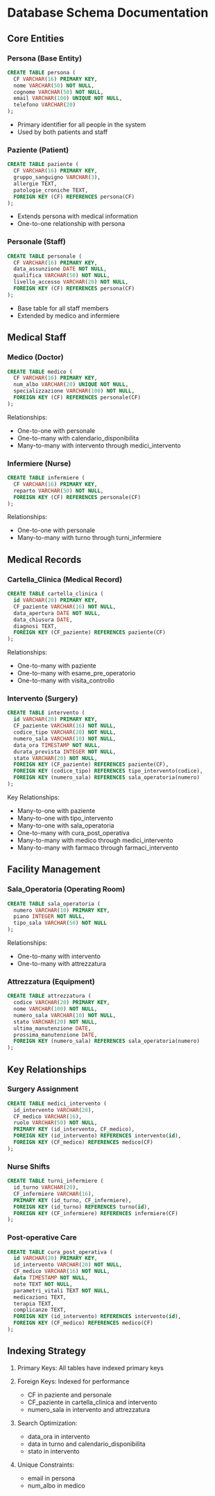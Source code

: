 # Database Schema Documentation

## Core Entities

### Persona (Base Entity)
```sql
CREATE TABLE persona (
  CF VARCHAR(16) PRIMARY KEY,
  nome VARCHAR(50) NOT NULL,
  cognome VARCHAR(50) NOT NULL,
  email VARCHAR(100) UNIQUE NOT NULL,
  telefono VARCHAR(20)
);
```
- Primary identifier for all people in the system
- Used by both patients and staff

### Paziente (Patient)
```sql
CREATE TABLE paziente (
  CF VARCHAR(16) PRIMARY KEY,
  gruppo_sanguigno VARCHAR(3),
  allergie TEXT,
  patologie_croniche TEXT,
  FOREIGN KEY (CF) REFERENCES persona(CF)
);
```
- Extends persona with medical information
- One-to-one relationship with persona

### Personale (Staff)
```sql
CREATE TABLE personale (
  CF VARCHAR(16) PRIMARY KEY,
  data_assunzione DATE NOT NULL,
  qualifica VARCHAR(50) NOT NULL,
  livello_accesso VARCHAR(20) NOT NULL,
  FOREIGN KEY (CF) REFERENCES persona(CF)
);
```
- Base table for all staff members
- Extended by medico and infermiere

## Medical Staff

### Medico (Doctor)
```sql
CREATE TABLE medico (
  CF VARCHAR(16) PRIMARY KEY,
  num_albo VARCHAR(20) UNIQUE NOT NULL,
  specializzazione VARCHAR(100) NOT NULL,
  FOREIGN KEY (CF) REFERENCES personale(CF)
);
```
Relationships:
- One-to-one with personale
- One-to-many with calendario_disponibilita
- Many-to-many with intervento through medici_intervento

### Infermiere (Nurse)
```sql
CREATE TABLE infermiere (
  CF VARCHAR(16) PRIMARY KEY,
  reparto VARCHAR(50) NOT NULL,
  FOREIGN KEY (CF) REFERENCES personale(CF)
);
```
Relationships:
- One-to-one with personale
- Many-to-many with turno through turni_infermiere

## Medical Records

### Cartella_Clinica (Medical Record)
```sql
CREATE TABLE cartella_clinica (
  id VARCHAR(20) PRIMARY KEY,
  CF_paziente VARCHAR(16) NOT NULL,
  data_apertura DATE NOT NULL,
  data_chiusura DATE,
  diagnosi TEXT,
  FOREIGN KEY (CF_paziente) REFERENCES paziente(CF)
);
```
Relationships:
- One-to-many with paziente
- One-to-many with esame_pre_operatorio
- One-to-many with visita_controllo

### Intervento (Surgery)
```sql
CREATE TABLE intervento (
  id VARCHAR(20) PRIMARY KEY,
  CF_paziente VARCHAR(16) NOT NULL,
  codice_tipo VARCHAR(20) NOT NULL,
  numero_sala VARCHAR(10) NOT NULL,
  data_ora TIMESTAMP NOT NULL,
  durata_prevista INTEGER NOT NULL,
  stato VARCHAR(20) NOT NULL,
  FOREIGN KEY (CF_paziente) REFERENCES paziente(CF),
  FOREIGN KEY (codice_tipo) REFERENCES tipo_intervento(codice),
  FOREIGN KEY (numero_sala) REFERENCES sala_operatoria(numero)
);
```
Key Relationships:
- Many-to-one with paziente
- Many-to-one with tipo_intervento
- Many-to-one with sala_operatoria
- One-to-many with cura_post_operativa
- Many-to-many with medico through medici_intervento
- Many-to-many with farmaco through farmaci_intervento

## Facility Management

### Sala_Operatoria (Operating Room)
```sql
CREATE TABLE sala_operatoria (
  numero VARCHAR(10) PRIMARY KEY,
  piano INTEGER NOT NULL,
  tipo_sala VARCHAR(50) NOT NULL
);
```
Relationships:
- One-to-many with intervento
- One-to-many with attrezzatura

### Attrezzatura (Equipment)
```sql
CREATE TABLE attrezzatura (
  codice VARCHAR(20) PRIMARY KEY,
  nome VARCHAR(100) NOT NULL,
  numero_sala VARCHAR(10) NOT NULL,
  stato VARCHAR(20) NOT NULL,
  ultima_manutenzione DATE,
  prossima_manutenzione DATE,
  FOREIGN KEY (numero_sala) REFERENCES sala_operatoria(numero)
);
```

## Key Relationships

### Surgery Assignment
```sql
CREATE TABLE medici_intervento (
  id_intervento VARCHAR(20),
  CF_medico VARCHAR(16),
  ruolo VARCHAR(50) NOT NULL,
  PRIMARY KEY (id_intervento, CF_medico),
  FOREIGN KEY (id_intervento) REFERENCES intervento(id),
  FOREIGN KEY (CF_medico) REFERENCES medico(CF)
);
```

### Nurse Shifts
```sql
CREATE TABLE turni_infermiere (
  id_turno VARCHAR(20),
  CF_infermiere VARCHAR(16),
  PRIMARY KEY (id_turno, CF_infermiere),
  FOREIGN KEY (id_turno) REFERENCES turno(id),
  FOREIGN KEY (CF_infermiere) REFERENCES infermiere(CF)
);
```

### Post-operative Care
```sql
CREATE TABLE cura_post_operativa (
  id VARCHAR(20) PRIMARY KEY,
  id_intervento VARCHAR(20) NOT NULL,
  CF_medico VARCHAR(16) NOT NULL,
  data TIMESTAMP NOT NULL,
  note TEXT NOT NULL,
  parametri_vitali TEXT NOT NULL,
  medicazioni TEXT,
  terapia TEXT,
  complicanze TEXT,
  FOREIGN KEY (id_intervento) REFERENCES intervento(id),
  FOREIGN KEY (CF_medico) REFERENCES medico(CF)
);
```

## Indexing Strategy

1. Primary Keys: All tables have indexed primary keys

2. Foreign Keys: Indexed for performance
   - CF in paziente and personale
   - CF_paziente in cartella_clinica and intervento
   - numero_sala in intervento and attrezzatura

3. Search Optimization:
   - data_ora in intervento
   - data in turno and calendario_disponibilita
   - stato in intervento

4. Unique Constraints:
   - email in persona
   - num_albo in medico